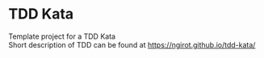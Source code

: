 # TDD Kata
Template project for a TDD Kata<br/>
Short description of TDD can be found at https://ngirot.github.io/tdd-kata/
